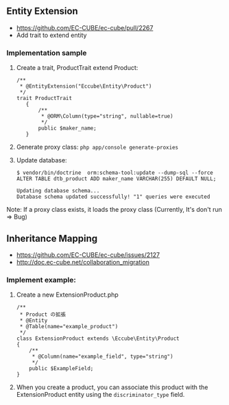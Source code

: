 ## Entity Extension
- https://github.com/EC-CUBE/ec-cube/pull/2267
- Add trait to extend entity

### Implementation sample

1. Create a trait, ProductTrait extend Product:
    ```
    /**
     * @EntityExtension("Eccube\Entity\Product")
     */
    trait ProductTrait
       {
           /**
            * @ORM\Column(type="string", nullable=true)
            */
           public $maker_name;
       }
   ```
   
2. Generate proxy class: `php app/console generate-proxies`

3. Update database:
    ```
    $ vendor/bin/doctrine  orm:schema-tool:update --dump-sql --force
    ALTER TABLE dtb_product ADD maker_name VARCHAR(255) DEFAULT NULL;
    
    Updating database schema...
    Database schema updated successfully! "1" queries were executed
    ```
Note: If a proxy class exists, it loads the proxy class (Currently, It's don't run => Bug)


## Inheritance Mapping
- https://github.com/EC-CUBE/ec-cube/issues/2127
- http://doc.ec-cube.net/collaboration_migration

### Implement example:

1. Create a new ExtensionProduct.php
    ```
    /**
     * Product の拡張
     * @Entity
     * @Table(name="example_product")
     */
    class ExtensionProduct extends \Eccube\Entity\Product
    {
        /**
         * @Column(name="example_field", type="string")
         */
        public $ExampleField;
    }
   ```
2. When you create a product, you can associate this product with the ExtensionProduct entity using the `discriminator_type` field.

